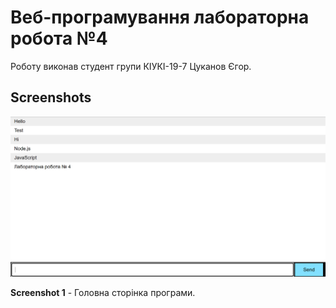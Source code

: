 # Веб-програмування лабораторна робота №4 

Роботу виконав студент групи КІУКІ-19-7 Цуканов Єгор.

## Screenshots

![Main](/screenshots/result.png)

**Screenshot 1** - Головна сторінка програми.

